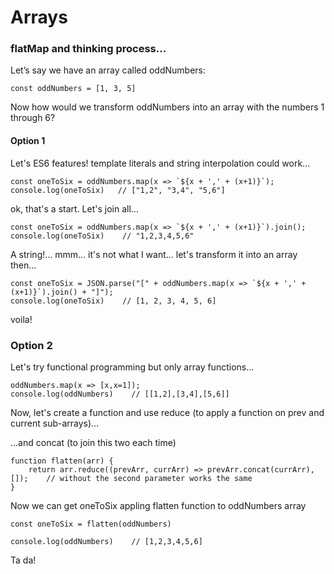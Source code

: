 # Arrays

### flatMap and thinking process...

Let’s say we have an array called oddNumbers:

```
const oddNumbers = [1, 3, 5]
```

Now how would we transform oddNumbers into an array with the numbers 1 through 6?

#### Option 1

Let's ES6 features! template literals and string interpolation could work...

```
const oneToSix = oddNumbers.map(x => `${x + ',' + (x+1)}`);
console.log(oneToSix)   // ["1,2", "3,4", "5,6"]
```

ok, that's a start. Let's join all...

```
const oneToSix = oddNumbers.map(x => `${x + ',' + (x+1)}`).join();
console.log(oneToSix)    // "1,2,3,4,5,6"
```

A string!... mmm... it's not what I want... let's transform it into an array then...

```
const oneToSix = JSON.parse("[" + oddNumbers.map(x => `${x + ',' + (x+1)}`).join() + "]");
console.log(oneToSix)    // [1, 2, 3, 4, 5, 6]
```

voila!

### Option 2

Let's try functional programming but only array functions...

```
oddNumbers.map(x => [x,x=1]);
console.log(oddNumbers)    // [[1,2],[3,4],[5,6]]
```

Now, let's create a function and use reduce (to apply a function on prev and current sub-arrays)...

...and concat (to join this two each time)

```
function flatten(arr) {
    return arr.reduce((prevArr, currArr) => prevArr.concat(currArr), []);    // without the second parameter works the same
}    
```

Now we can get oneToSix appling flatten function to oddNumbers array

```
const oneToSix = flatten(oddNumbers)
    
console.log(oddNumbers)    // [1,2,3,4,5,6]
```


Ta da!





